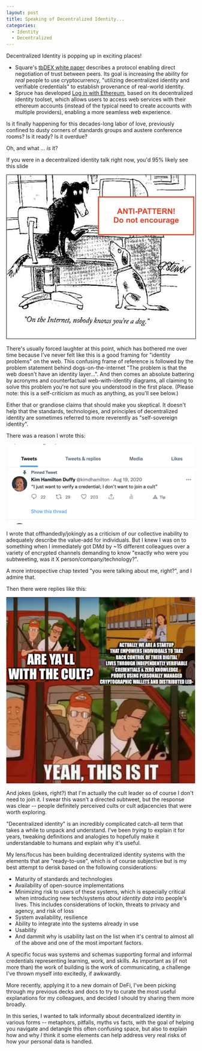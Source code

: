```yaml
---
layout: post
title: Speaking of Decentralized Identity...
categories:
  - Identity
  - Decentralized
---
```


Decentralized Identity is popping up in exciting places!

- Square's [tbDEX white paper](https://tbdex.io/whitepaper.pdf) describes a protocol enabling direct negotiation of trust between peers. Its goal is increasing the ability for _real_ people to use cryptocurrency, "utilizing decentralized identity and verifiable credentials" to establish provenance of real-world identity. 
- Spruce has developed [Log in with Ethereum](https://blog.spruceid.com/sign-in-with-ethereum/), based on its decentralized identity toolset, which allows users to access web services with their ethereum accounts (instead of the typical need to create accounts with multiple providers), enabling a more seamless web experience.
	
Is it finally happening for this decades-long labor of love, previously confined to dusty corners of standards groups and austere conference rooms? Is it ready? Is it overdue? 

Oh, and what ... _is_ it?

If you were in a decentralized identity talk right now, you'd 95% likely see this slide 

<img style="border:1px solid black;" src="/images/post-2021-12-08/internet_dog.jpg" alt="on the internet no one knows you're a dog" width="600"/>

There's usually forced laughter at this point, which has bothered me over time because I've never felt like this is a good framing for "identity problems" on the web. This confusing frame of reference is followed by the problem statement behind dogs-on-the-internet "The problem is that the web doesn't have an identity layer...". And then comes an absolute battering by acronyms and counterfactual web-with-identity diagrams, all claiming to solve this problem you're not sure you understood in the first place. (Please note: this is a self-criticism as much as anything, as you'll see below.)

Either that or grandiose claims that should make you skeptical. It doesn't help that the standards, technologies, and principles of decentralized identity are sometimes referred to more reverently as "self-sovereign identity".

There was a reason I wrote this:

<img src="/images/post-2021-12-08/cult1.png" alt="I just want to verify a credential; I don't want to join a cult" width="600"/>

I wrote that offhandedly/jokingly as a criticism of our collective inability to adequately describe the value-add for individuals. But I knew I was on to something when I immediately got DMd by ~15 different colleagues over a variety of encrypted channels demanding to know "exactly who were you subtweeting, was it X person/company/technology?". 

A more introspective chap texted "you were talking about me, right?", and I admire that.

Then there were replies like this:

<img src="/images/post-2021-12-08/cult2.png" alt="such a cult" width="600"/>

And jokes (jokes, right?) that I'm actually the cult leader so of course I don't need to join it. I swear this wasn't a directed subtweet, but the response was clear -- people definitely perceived cults or cult adjacencies that were worth exploring.

"Decentralized identity" is an incredibly complicated catch-all term that takes a while to unpack and understand. I've been _trying_ to explain it for years, tweaking definitions and analogies to hopefully make it understandable to humans and explain why it's useful. 

My lens/focus has been building decentralized identity systems with the elements that are "ready-to-use", which is of course subjective but is my best attempt to derisk based on the following considerations:

- Maturity of standards and technologies
- Availability of open-source implementations
- Minimizing risk to users of these systems, which is especially critical when introducing new tech/systems _about identity data_ into people's lives. This includes considerations of lockin, threats to privacy and agency, and risk of loss
- System availability, resilience
- Ability to integrate into the systems already in use
- Usability 
- And dammit why is usability last on the list when it's central to almost all of the above and one of the most important factors.

A specific focus was systems and schemas supporting formal and informal credentials representing learning, work, and skills. As important as (if not more than) the work of building is the work of communicating, a challenge I've thrown myself into excitedly, if awkwardly.

More recently, applying it to a new domain of DeFi, I've been picking through my previous decks and docs to try to curate the most useful explanations for my colleagues, and decided I should try sharing them more broadly.

In this series, I wanted to talk informally about decentralized identity in various forms -- metaphors, pitfalls, myths vs facts, with the goal of helping you navigate and detangle this often confusing space, but also to explain how and why _I_ think it some elements can help address very real risks of how your personal data is handled. 
